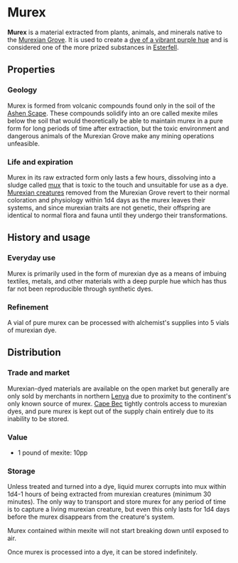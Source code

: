 # Murex

**Murex** is a material extracted from plants, animals, and minerals native to the [Murexian Grove](../../ch-1-welcome-to-mote/esterfell/lenya/murexian-grove.md). It is used to create a [dye of a vibrant purple hue](murexian-dye.md) and is considered one of the more prized substances in [Esterfell](../../ch-1-welcome-to-mote/esterfell/esterfell.md).

## Properties

### Geology

Murex is formed from volcanic compounds found only in the soil of the [Ashen Scape](../../ch-1-welcome-to-mote/esterfell/lenya/ashen-scape.md). These compounds solidify into an ore called mexite miles below the soil that would theoretically be able to maintain murex in a pure form for long periods of time after extraction, but the toxic environment and dangerous animals of the Murexian Grove make any mining operations unfeasible.

### Life and expiration

Murex in its raw extracted form only lasts a few hours, dissolving into a sludge called [mux](mux.md) that is toxic to the touch and unsuitable for use as a dye. [Murexian creatures](../../ch-6-mote-bestiary/murexian-creature.md) removed from the Murexian Grove  revert to their normal coloration and physiology within 1d4 days as the murex leaves their systems, and since murexian traits are not genetic, their offspring are identical to normal flora and fauna until they undergo their transformations.

## History and usage

### Everyday use

Murex is primarily used in the form of murexian dye as a means of imbuing textiles, metals, and other materials with a deep purple hue which has thus far not been reproducible through synthetic dyes.

### Refinement

A vial of pure murex can be processed with alchemist's supplies into 5 vials of murexian dye.

## Distribution

### Trade and market

Murexian-dyed materials are available on the open market but generally are only sold by merchants in northern [Lenya](../../ch-1-welcome-to-mote/esterfell/lenya/lenya.md) due to proximity to the continent's only known source of murex. [Cape Bec](../../ch-2-people-of-mote/societies/esterfell-accord/cape-bec/cape-bec.md) tightly controls access to murexian dyes, and pure murex is kept out of the supply chain entirely due to its inability to be stored.

### Value

- 1 pound of mexite: 10pp

### Storage

Unless treated and turned into a dye, liquid murex corrupts into mux within 1d4-1 hours of being extracted from murexian creatures (minimum 30 minutes). The only way to transport and store murex for any period of time is to capture a living murexian creature, but even this only lasts for 1d4 days before the murex disappears from the creature's system.

Murex contained within mexite will not start breaking down until exposed to air.

Once murex is processed into a dye, it can be stored indefinitely.
